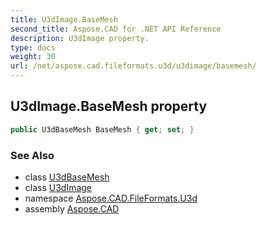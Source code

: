 ```yaml
---
title: U3dImage.BaseMesh
second_title: Aspose.CAD for .NET API Reference
description: U3dImage property. 
type: docs
weight: 30
url: /net/aspose.cad.fileformats.u3d/u3dimage/basemesh/
---
```

## U3dImage.BaseMesh property

```csharp
public U3dBaseMesh BaseMesh { get; set; }
```

### See Also

* class [U3dBaseMesh](../../../aspose.cad.fileformats.u3d.elements/u3dbasemesh/)
* class [U3dImage](../)
* namespace [Aspose.CAD.FileFormats.U3d](../../u3dimage/)
* assembly [Aspose.CAD](../../../)


